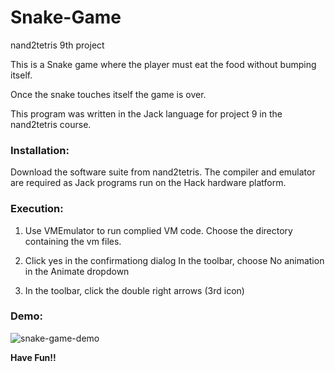 # Snake-Game
nand2tetris 9th project

This is a Snake game where the player must eat the food without bumping itself.

Once the snake touches itself the game is over.

This program was written in the Jack language for project 9 in the nand2tetris course.

### Installation:
Download the software suite from nand2tetris. The compiler and emulator are required as Jack programs run on the Hack hardware platform.

### Execution:
1. Use VMEmulator to run complied VM code. Choose the directory containing the vm files.

2. Click yes in the confirmationg dialog In the toolbar, choose No animation in the Animate dropdown

3. In the toolbar, click the double right arrows (3rd icon)

### Demo:

![snake-game-demo](https://user-images.githubusercontent.com/86181976/131263586-df3e2b86-57f5-4397-99a3-0dbf5891cbdf.gif)

**Have Fun!!**
